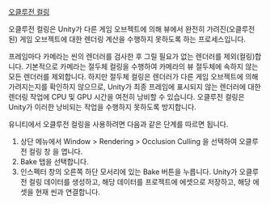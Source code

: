 [오클루전 컬링](https://docs.unity3d.com/kr/2020.3/Manual/OcclusionCulling.html)

오클루전 컬링은 Unity가 다른 게임 오브젝트에 의해 뷰에서 완전히 가려진(오클루전된) 게임 오브젝트에 대한 렌더링 계산을 수행하지 못하도록 하는 프로세스입니다.

프레임마다 카메라는 씬의 렌더러를 검사한 후 그릴 필요가 없는 렌더러를 제외(컬링)합니다. 기본적으로 카메라는 절두체 컬링을 수행하여 카메라의 뷰 절두체에 속하지 않는 모든 렌더러를 제외합니다. 하지만 절두체 컬링은 렌더러가 다른 게임 오브젝트에 의해 가려지는지를 확인하지 않으므로, Unity가 최종 프레임에 표시되지 않는 렌더러에 대한 렌더링 작업에 CPU 및 GPU 시간을 여전히 낭비할 수 있습니다. 오클루전 컬링은 Unity가 이러한 낭비되는 작업을 수행하지 못하도록 방지합니다.

유니티에서 오클루전 컬링을 사용하려면 다음과 같은 단계를 따르면 됩니다.

1. 상단 메뉴에서 Window > Rendering > Occlusion Culling 을 선택하여 오클루전 컬링 창 을 엽니다.
2. Bake 탭을 선택합니다.
3. 인스펙터 창의 오른쪽 하단 모서리에 있는 Bake 버튼을 누릅니다. Unity가 오클루전 컬링 데이터를 생성하고, 해당 데이터를 프로젝트에 에셋으로 저장하고, 해당 에셋을 현재 씬과 연결합니다.